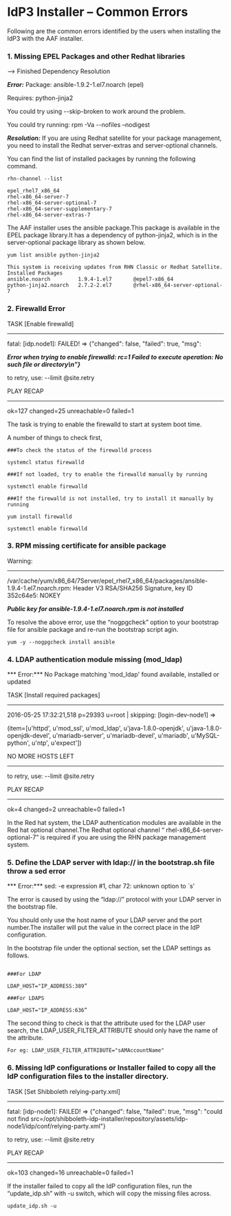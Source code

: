 ---
---

# IdP3 Installer – Common Errors

Following are the common errors identified by the users when installing the IdP3 with the AAF installer.

### 1. Missing EPEL Packages and other Redhat libraries

--> Finished Dependency Resolution

***Error:*** Package: ansible-1.9.2-1.el7.noarch (epel) 

Requires: python-jinja2

You could try using --skip-broken to work around the problem.

You could try running: rpm -Va --nofiles –nodigest 

***Resolution:*** If you are using Redhat satellite for your package management, you need to install the Redhat server-extras and server-optional channels.

You can find the list of installed packages by running the following command.

```
rhn-channel --list

epel_rhel7_x86_64
rhel-x86_64-server-7
rhel-x86_64-server-optional-7
rhel-x86_64-server-supplementary-7
rhel-x86_64-server-extras-7

```


The AAF installer uses the ansible package.This package is available in the EPEL package library.It has a dependency of python-jinja2, which is in the server-optional package library as shown below.

```
yum list ansible python-jinja2

This system is receiving updates from RHN Classic or Redhat Satellite.
Installed Packages
ansible.noarch         1.9.4-1.el7       @epel7-x86_64
python-jinja2.noarch   2.7.2-2.el7       @rhel-x86_64-server-optional-7

```


### 2. Firewalld Error

TASK [Enable firewalld]

************************************************************

fatal: [idp.node1]: FAILED! => {"changed": false, "failed": true, "msg": 

***Error when trying to enable firewalld: rc=1 Failed to execute operation: No such file or directory\n”}***

to retry, use: --limit @site.retry

PLAY RECAP 
*************************************************************

ok=127  changed=25   unreachable=0    failed=1



The task is trying to enable the firewalld to start at system boot time. 

A number of things to check first,

```
###To check the status of the firewalld process

systemcl status firewalld

###If not loaded, try to enable the firewalld manually by running

systemctl enable firewalld

###If the firewalld is not installed, try to install it manually by running

yum install firewalld

systemctl enable firewalld

```




### 3. RPM missing certificate for ansible package

Warning:
********************************************************

/var/cache/yum/x86_64/7Server/epel_rhel7_x86_64/packages/ansible-1.9.4-1.el7.noarch.rpm: Header V3 RSA/SHA256 Signature, key ID 352c64e5: NOKEY

***Public key for ansible-1.9.4-1.el7.noarch.rpm is not installed***

To resolve the above error, use the “nogpgcheck” option to your bootstrap file for ansible package and re-run the bootstrap script agin.

```
yum -y --nogpgcheck install ansible

```


### 4. LDAP authentication module missing (mod_ldap)


*** Error:*** No Package matching 'mod_ldap' found available, installed or updated 

TASK [Install required packages] 
********************************************************

2016-05-25 17:32:21,518 p=29393 u=root |  skipping: [login-dev-node1] => 

(item=[u'httpd', u'mod_ssl', u'mod_ldap', u'java-1.8.0-openjdk', u'java-1.8.0-openjdk-devel', u'mariadb-server', u'mariadb-devel', u'mariadb', u'MySQL-python', u'ntp', u'expect']) 


NO MORE HOSTS LEFT
************************************************************

to retry, use: --limit @site.retry

PLAY RECAP 
*************************************************************
ok=4    changed=2    unreachable=0    failed=1
In the Red hat system, the LDAP authentication modules are available in the Red hat optional channel.The Redhat optional channel “ rhel-x86_64-server-optional-7” is required if you are using the RHN package management system.




### 5. Define the LDAP server with ldap:// in the bootstrap.sh file throw a sed error

*** Error:*** sed: -e expression #1, char 72: unknown option to `s’ 

The error is caused by using the “ldap://” protocol with your LDAP server in the bootstrap file.

You should only use the host name of your LDAP server and the port number.The installer will put the value in the correct place in the IdP configuration. 

In the bootstrap file under the optional section, set the LDAP settings as follows.

 
```

###For LDAP

LDAP_HOST="IP_ADDRESS:389”

###For LDAPS

LDAP_HOST="IP_ADDRESS:636”

```
The second thing to check is that the attribute used for the LDAP user search, the LDAP_USER_FILTER_ATTRIBUTE should only have the name of the attribute.


```
For eg: LDAP_USER_FILTER_ATTRIBUTE="sAMAccountName" 

```



### 6. Missing IdP configurations or Installer failed to copy all the IdP configuration files to the installer directory.


TASK [Set Shibboleth relying-party.xml] 
******************************************************

fatal: [idp-node1]: FAILED! => {"changed": false, "failed": true, "msg": "could not find src=/opt/shibboleth-idp-installer/repository/assets/idp-node1/idp/conf/relying-party.xml"} 
to retry, use: --limit @site.retry
PLAY RECAP 
**********************************************************
ok=103 changed=16 unreachable=0 failed=1

If the installer failed to copy all the IdP configuration files, run the “update_idp.sh” with  -u switch, which will copy the missing files across.

```
update_idp.sh -u

```





